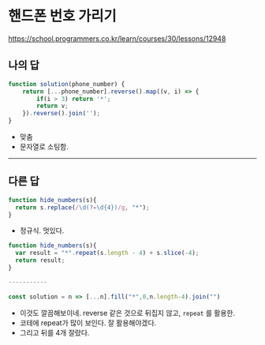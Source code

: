 # 핸드폰 번호 가리기

https://school.programmers.co.kr/learn/courses/30/lessons/12948

## 나의 답

```js
function solution(phone_number) {
    return [...phone_number].reverse().map((v, i) => {
        if(i > 3) return '*';
        return v;
    }).reverse().join('');
}
```

- 맞춤
- 문자열로 소팅함.

---

## 다른 답

```js
function hide_numbers(s){
  return s.replace(/\d(?=\d{4})/g, "*");
}
```

- 정규식. 멋있다.

```js
function hide_numbers(s){
  var result = "*".repeat(s.length - 4) + s.slice(-4);
  return result;
}

-----------
  
const solution = n => [...n].fill("*",0,n.length-4).join("")
```

- 이것도 깔끔해보이네. reverse 같은 것으로 뒤집지 않고, `repeat` 를 활용한.
- 코테에 repeat가 많이 보인다. 잘 활용해야겠다.
- 그리고 뒤를 4개 잘랐다.

